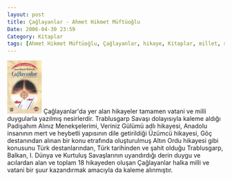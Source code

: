 ```yaml
---
layout: post
title: Çağlayanlar - Ahmet Hikmet Müftüoğlu
Date: 2006-04-30 23:59
Category: Kitaplar
tags: [Ahmet Hikmet Müftüoğlu, Çağlayanlar, hikaye, Kitaplar, millet, savaş, vatan]
---
```


<span class="kitap-resmi">![Çağlayanlar][]</span> Çağlayanlar'da yer alan hikayeler tamamen vatani ve
milli duygularla yazılmış nesirlerdir. Trablusgarp Savaşı dolayısıyla
kaleme aldığı Padişahım Alınız Menekşelerimi, Veriniz Gülümü adlı
hikayesi, Anadolu insanının mert ve heybetli yapısının dile getirildiği
Üzümcü hikayesi, Göç destanından alınan bir konu etrafında oluşturulmuş
Altın Ordu hikayesi gibi konusunu Türk destanlarından, Türk tarihinden
ve şahit olduğu Trablusgarp, Balkan, I. Dünya ve Kurtuluş Savaşlarının
uyandırdığı derin duygu ve acılardan alan ve toplam 18 hikayeden oluşan
Çağlayanlar halka milli ve vatani bir şuur kazandırmak amacıyla da
kaleme alınmıştır.

  [Çağlayanlar]: /images/caglayanlar.jpg
    "Çağlayanlar"
